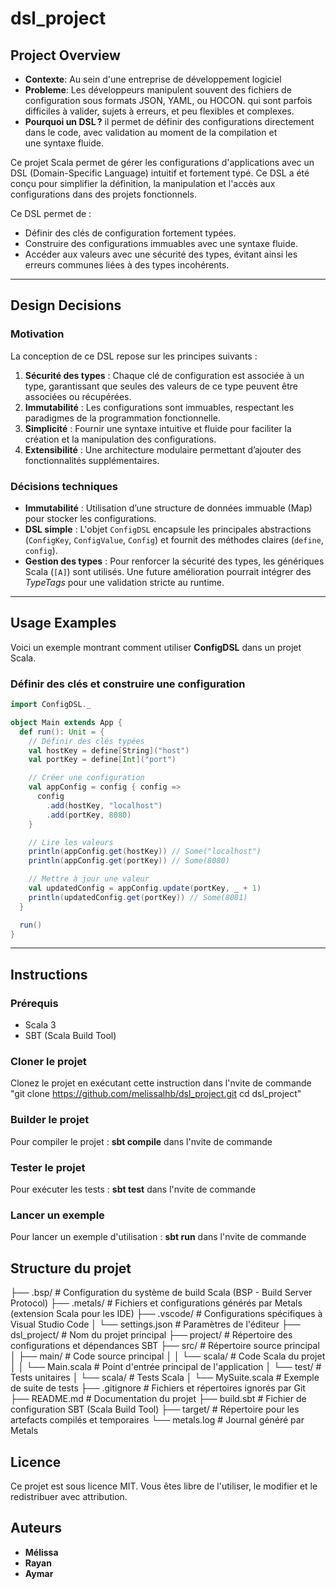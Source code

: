 # dsl_project

## Project Overview

- **Contexte**: Au sein d'une entreprise de développement logiciel
- **Probleme**: Les développeurs manipulent souvent des fichiers de configuration sous formats  JSON, YAML, ou HOCON. qui sont parfois difficiles à valider, sujets à erreurs, et peu flexibles et complexes.
- **Pourquoi un DSL ?** il permet de définir des configurations directement dans le code, avec validation au moment de la compilation et une syntaxe fluide.

Ce projet Scala permet de gérer les configurations d'applications avec un DSL (Domain-Specific Language) intuitif et fortement typé. Ce DSL a été conçu pour simplifier la définition, la manipulation et l'accès aux configurations dans des projets fonctionnels.

Ce DSL permet de :
- Définir des clés de configuration fortement typées.
- Construire des configurations immuables avec une syntaxe fluide.
- Accéder aux valeurs avec une sécurité des types, évitant ainsi les erreurs communes liées à des types incohérents.

---

## Design Decisions

### Motivation

La conception de ce DSL repose sur les principes suivants :
1. **Sécurité des types** : Chaque clé de configuration est associée à un type, garantissant que seules des valeurs de ce type peuvent être associées ou récupérées.
2. **Immutabilité** : Les configurations sont immuables, respectant les paradigmes de la programmation fonctionnelle.
3. **Simplicité** : Fournir une syntaxe intuitive et fluide pour faciliter la création et la manipulation des configurations.
4. **Extensibilité** : Une architecture modulaire permettant d’ajouter des fonctionnalités supplémentaires.

### Décisions techniques

- **Immutabilité** : Utilisation d’une structure de données immuable (Map) pour stocker les configurations.
- **DSL simple** : L'objet `ConfigDSL` encapsule les principales abstractions (`ConfigKey`, `ConfigValue`, `Config`) et fournit des méthodes claires (`define`, `config`).
- **Gestion des types** : Pour renforcer la sécurité des types, les génériques Scala (`[A]`) sont utilisés. Une future amélioration pourrait intégrer des *TypeTags* pour une validation stricte au runtime.

---

## Usage Examples

Voici un exemple montrant comment utiliser **ConfigDSL** dans un projet Scala.

### Définir des clés et construire une configuration

```scala
import ConfigDSL._

object Main extends App {
  def run(): Unit = {
    // Définir des clés typées
    val hostKey = define[String]("host")
    val portKey = define[Int]("port")

    // Créer une configuration
    val appConfig = config { config =>
      config
        .add(hostKey, "localhost")
        .add(portKey, 8080)
    }

    // Lire les valeurs
    println(appConfig.get(hostKey)) // Some("localhost")
    println(appConfig.get(portKey)) // Some(8080)

    // Mettre à jour une valeur
    val updatedConfig = appConfig.update(portKey, _ + 1)
    println(updatedConfig.get(portKey)) // Some(8081)
  }

  run()
}

```
---

## Instructions

### Prérequis
- Scala 3
- SBT (Scala Build Tool)

### Cloner le projet
Clonez le projet en exécutant cette  instruction dans l'nvite de commande
"git clone https://github.com/melissalhb/dsl_project.git
cd dsl_project"

### Builder le projet
Pour compiler le projet : **sbt compile** dans l'nvite de commande

### Tester le projet
Pour exécuter les tests : **sbt test** dans l'nvite de commande

### Lancer un exemple
Pour lancer un exemple d'utilisation : **sbt run** dans l'nvite de commande


## Structure du projet
├── .bsp/                  # Configuration du système de build Scala (BSP - Build Server Protocol)
├── .metals/               # Fichiers et configurations générés par Metals (extension Scala pour les IDE)
├── .vscode/               # Configurations spécifiques à Visual Studio Code
│   └── settings.json      # Paramètres de l'éditeur
├── dsl_project/           # Nom du projet principal
├── project/               # Répertoire des configurations et dépendances SBT
├── src/                   # Répertoire source principal
│   ├── main/              # Code source principal
│   │   └── scala/         # Code Scala du projet
│   │       └── Main.scala # Point d'entrée principal de l'application
│   └── test/              # Tests unitaires
│       └── scala/         # Tests Scala
│           └── MySuite.scala # Exemple de suite de tests
├── .gitignore             # Fichiers et répertoires ignorés par Git
├── README.md              # Documentation du projet
├── build.sbt              # Fichier de configuration SBT (Scala Build Tool)
├── target/                # Répertoire pour les artefacts compilés et temporaires
└── metals.log             # Journal généré par Metals



## Licence
Ce projet est sous licence MIT. Vous êtes libre de l'utiliser, le modifier et le redistribuer avec attribution.

## Auteurs
- **Mélissa**
- **Rayan**
- **Aymar**
    
